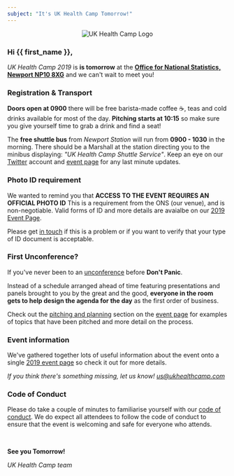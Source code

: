 ```yaml
---
subject: "It's UK Health Camp Tomorrow!"
---
```


<div style="text-align: center;"><img src="https://ukhealthcamp.com/branding/logos/ukhealthcamp-red-small.png" title="UK Health Camp Logo"></div>

### Hi {{ first_name }},

_UK Health Camp 2019_ is **is tomorrow** at the **[Office for National Statistics, Newport NP10 8XG](https://goo.gl/maps/Xb4gZ3ntw3xe2sUP9)** and we can't wait to meet you!

### Registration & Transport

**Doors open at 0900** there will be free barista-made coffee ☕, teas and cold drinks available for most of the day.  **Pitching starts at 10:15** so make sure you give yourself time to grab a drink and find a seat!

The **free shuttle bus** from _Newport Station_ will run from **0900 - 1030** in the morning. There should be a Marshall at the station directing you to the minibus displaying: _"UK Health Camp Shuttle Service"_. Keep an eye on our [Twitter](https://twitter.com/ukhealthcamp) account and [event page](https://ukhealthcamp.com/events/2019) for any last minute updates. 

### Photo ID requirement

We wanted to remind you that **ACCESS TO THE EVENT REQUIRES AN OFFICIAL PHOTO ID**
This is a requirement from the ONS (our venue), and is non-negotiable. Valid forms of ID and more details are avaialbe on our [2019 Event Page](https://ukhealthcamp.com/events/2019#photo-id-requirement).

Please get [in touch](mailto:us@ukhealthcamp.com) if this is a problem or if you want to verify that your type of ID document is acceptable.

### First Unconference?

If you've never been to an [unconference](https://en.wikipedia.org/wiki/Unconference) before **Don't Panic**.

Instead of a schedule arranged ahead of time featuring presentations and panels brought to you by the great and the good, **everyone in the room gets to help design the agenda for the day** as the first order of business.

Check out the [pitching and planning](https://ukhealthcamp.com/events/2019/#pitching-and-planning) section on the [event page](https://ukhealthcamp.com/events/2019) for examples of topics that have been pitched and more detail on the process.

### Event information

We've gathered together lots of useful information about the event onto a single [2019 event page](https://ukhealthcamp.com/events/2019) so check it out for more details.

_If you think there's something missing, let us know! <us@ukhealthcamp.com>_

### Code of Conduct

Please do take a couple of minutes to familiarise yourself with our [code of conduct](https://ukhealthcamp.com/code-of-conduct). We do expect all attendees to follow the code of conduct to ensure that the event is welcoming and safe for everyone who attends.

<br>

**See you Tomorrow!**

_UK Health Camp team_